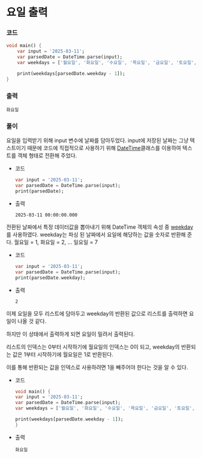 # 요일 출력
### 코드
```dart
void main() {
    var input = '2025-03-11';
    var parsedDate = DateTime.parse(input);
    var weekdays = ['월요일', '화요일', '수요일', '목요일', '금요일', '토요일', '일요일'];

    print(weekdays[parsedDate.weekday - 1]);
}
```
### 출력
```
화요일
```
### 풀이
요일을 입력받기 위해 input 변수에 날짜를 담아두었다.
input에 저장된 날짜는 그냥 텍스트이기 때문에 코드에 직접적으로 사용하기 위해
[DateTime](https://api.flutter.dev/flutter/dart-core/DateTime-class.html)클래스를 이용하여 텍스트를 객체 형태로 전환해 주었다.
* 코드
    ```dart
    var input = '2025-03-11';
    var parsedDate = DateTime.parse(input);
    print(parsedDate);
    ``` 
* 출력
    ```
    2025-03-11 00:00:00.000
    ```
전환된 날짜에서 특정 데이터값을 뽑아내기 위해 DateTime 객체의 속성 중 [weekday](https://api.flutter.dev/flutter/dart-core/DateTime/weekday.html)를 사용하였다.
weekday는 파싱 된 날짜에서 요일에 해당하는 값을 숫자로 반환해 준다. 월요일 = 1, 화요일 = 2, ... 일요일 = 7
* 코드
    ```dart
    var input = '2025-03-11';
    var parsedDate = DateTime.parse(input);
    print(parsedDate.weekday);
    ``` 
* 출력
    ```
    2
    ```
이제 요일을 모두 리스트에 담아두고 weekday의 반환된 값으로 리스트를 출력하면 요일이 나올 것 같다.

하지만 이 상태에서 출력하게 되면 요일이 밀려서 출력된다.

리스트의 인덱스는 0부터 시작하기에 월요일의 인덱스는 0이 되고, weekday의 반환되는 값은 1부터 시작하기에 월요일은 1로 반환된다.

이를 통해 반환되는 값을 인덱스로 사용하려면 1을 빼주어야 한다는 것을 알 수 있다.
* 코드
    ```dart
    void main() {
    var input = '2025-03-11';
    var parsedDate = DateTime.parse(input);
    var weekdays = ['월요일', '화요일', '수요일', '목요일', '금요일', '토요일', '일요일'];

    print(weekdays[parsedDate.weekday - 1]);
    }
    ``` 
* 출력
    ```
    화요일
    ```